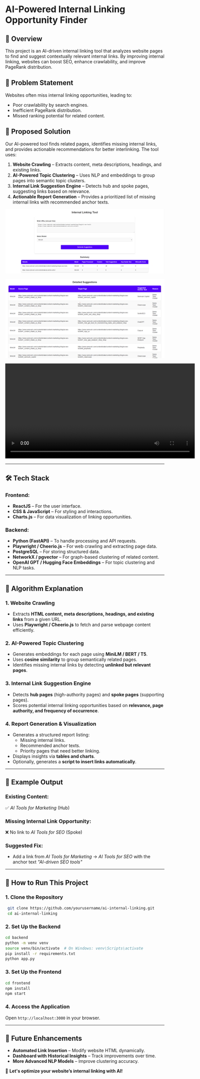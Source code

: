 # AI-Powered Internal Linking Opportunity Finder

## 📌 Overview
This project is an AI-driven internal linking tool that analyzes website pages to find and suggest contextually relevant internal links. By improving internal linking, websites can boost SEO, enhance crawlability, and improve PageRank distribution.

## 🚀 Problem Statement
Websites often miss internal linking opportunities, leading to:
- Poor crawlability by search engines.
- Inefficient PageRank distribution.
- Missed ranking potential for related content.

## 🎯 Proposed Solution
Our AI-powered tool finds related pages, identifies missing internal links, and provides actionable recommendations for better interlinking. The tool uses:
1. **Website Crawling** – Extracts content, meta descriptions, headings, and existing links.
2. **AI-Powered Topic Clustering** – Uses NLP and embeddings to group pages into semantic topic clusters.
3. **Internal Link Suggestion Engine** – Detects hub and spoke pages, suggesting links based on relevance.
4. **Actionable Report Generation** – Provides a prioritized list of missing internal links with recommended anchor texts.

![Output Image 1](images/Output1.png)


![Output Image 2](images/Output2.png)


<video width="600" controls>
  <source src="images/Sample Recording.mp4" type="video/mp4">
  Your browser does not support the video tag.
</video>

---
## 🛠️ Tech Stack
### **Frontend:**
- **ReactJS** – For the user interface.
- **CSS & JavaScript** – For styling and interactions.
- **Charts.js** – For data visualization of linking opportunities.

### **Backend:**
- **Python (FastAPI)** – To handle processing and API requests.
- **Playwright / Cheerio.js** – For web crawling and extracting page data.
- **PostgreSQL** – For storing structured data.
- **NetworkX / pgvector** – For graph-based clustering of related content.
- **OpenAI GPT / Hugging Face Embeddings** – For topic clustering and NLP tasks.

---
## 🧠 Algorithm Explanation
### **1. Website Crawling**
- Extracts **HTML content, meta descriptions, headings, and existing links** from a given URL.
- Uses **Playwright / Cheerio.js** to fetch and parse webpage content efficiently.

### **2. AI-Powered Topic Clustering**
- Generates embeddings for each page using **MiniLM / BERT / T5**.
- Uses **cosine similarity** to group semantically related pages.
- Identifies missing internal links by detecting **unlinked but relevant pages**.

### **3. Internal Link Suggestion Engine**
- Detects **hub pages** (high-authority pages) and **spoke pages** (supporting pages).
- Scores potential internal linking opportunities based on **relevance, page authority, and frequency of occurrence**.

### **4. Report Generation & Visualization**
- Generates a structured report listing:
  - Missing internal links.
  - Recommended anchor texts.
  - Priority pages that need better linking.
- Displays insights via **tables and charts**.
- Optionally, generates a **script to insert links automatically**.

---
## 📌 Example Output
### **Existing Content:**
✅ *AI Tools for Marketing* (Hub)

### **Missing Internal Link Opportunity:**
❌ No link to *AI Tools for SEO* (Spoke)

### **Suggested Fix:**
- Add a link from *AI Tools for Marketing* → *AI Tools for SEO* with the anchor text *"AI-driven SEO tools"*

---
## 🚀 How to Run This Project
### **1. Clone the Repository**
```bash
 git clone https://github.com/yourusername/ai-internal-linking.git
 cd ai-internal-linking
```

### **2. Set Up the Backend**
```bash
cd backend
python -m venv venv
source venv/bin/activate  # On Windows: venv\Scripts\activate
pip install -r requirements.txt
python app.py
```

### **3. Set Up the Frontend**
```bash
cd frontend
npm install
npm start
```

### **4. Access the Application**
Open `http://localhost:3000` in your browser.

---
## 📌 Future Enhancements
- **Automated Link Insertion** – Modify website HTML dynamically.
- **Dashboard with Historical Insights** – Track improvements over time.
- **More Advanced NLP Models** – Improve clustering accuracy.

🚀 **Let's optimize your website’s internal linking with AI!**
